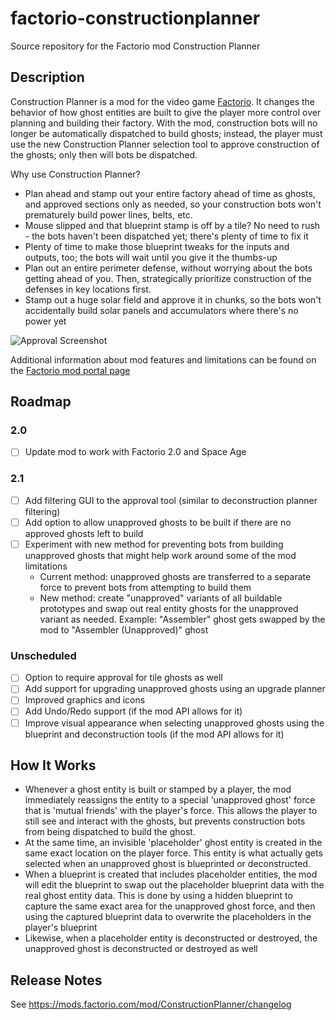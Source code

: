 # factorio-constructionplanner
Source repository for the Factorio mod Construction Planner

## Description

Construction Planner is a mod for the video game [Factorio](https://factorio.com/).  It changes the behavior of how ghost entities are built to give the player more control over planning and building their factory.  With the mod, construction bots will no longer be automatically dispatched to build ghosts; instead, the player must use the new Construction Planner selection tool to approve construction of the ghosts; only then will bots be dispatched.

Why use Construction Planner?

- Plan ahead and stamp out your entire factory ahead of time as ghosts, and approved sections only as needed, so your construction bots won't prematurely build power lines, belts, etc.
- Mouse slipped and that blueprint stamp is off by a tile?  No need to rush - the bots haven't been dispatched yet; there's plenty of time to fix it
- Plenty of time to make those blueprint tweaks for the inputs and outputs, too; the bots will wait until you give it the thumbs-up
- Plan out an entire perimeter defense, without worrying about the bots getting ahead of you.  Then, strategically prioritize construction of the defenses in key locations first.
- Stamp out a huge solar field and approve it in chunks, so the bots won't accidentally build solar panels and accumulators where there's no power yet

![Approval Screenshot](/screenshots/03%20-%20approval.png)

Additional information about mod features and limitations can be found on the [Factorio mod portal page](https://mods.factorio.com/mod/ConstructionPlanner)

## Roadmap

### 2.0

- [ ] Update mod to work with Factorio 2.0 and Space Age

### 2.1
- [ ] Add filtering GUI to the approval tool (similar to deconstruction planner filtering)
- [ ] Add option to allow unapproved ghosts to be built if there are no approved ghosts left to build
- [ ] Experiment with new method for preventing bots from building unapproved ghosts that might help work around some of the mod limitations
  - Current method: unapproved ghosts are transferred to a separate force to prevent bots from attempting to build them
  - New method: create "unapproved" variants of all buildable prototypes and swap out real entity ghosts for the unapproved variant as needed.  Example:  "Assembler" ghost gets swapped by the mod to "Assembler (Unapproved)" ghost

### Unscheduled
- [ ] Option to require approval for tile ghosts as well
- [ ] Add support for upgrading unapproved ghosts using an upgrade planner
- [ ] Improved graphics and icons
- [ ] Add Undo/Redo support (if the mod API allows for it)
- [ ] Improve visual appearance when selecting unapproved ghosts using the blueprint and deconstruction tools (if the mod API allows for it)

## How It Works
- Whenever a ghost entity is built or stamped by a player, the mod immediately reassigns the entity to a special 'unapproved ghost' force that is 'mutual friends' with the player's force.  This allows the player to still see and interact with the ghosts, but prevents construction bots from being dispatched to build the ghost.
- At the same time, an invisible 'placeholder' ghost entity is created in the same exact location on the player force.  This entity is what actually gets selected when an unapproved ghost is blueprinted or deconstructed.
- When a blueprint is created that includes placeholder entities, the mod will edit the blueprint to swap out the placeholder blueprint data with the real ghost entity data.  This is done by using a hidden blueprint to capture the same exact area for the unapproved ghost force, and then using the captured blueprint data to overwrite the placeholders in the player's blueprint
- Likewise, when a placeholder entity is deconstructed or destroyed, the unapproved ghost is deconstructed or destroyed as well

## Release Notes

See https://mods.factorio.com/mod/ConstructionPlanner/changelog
